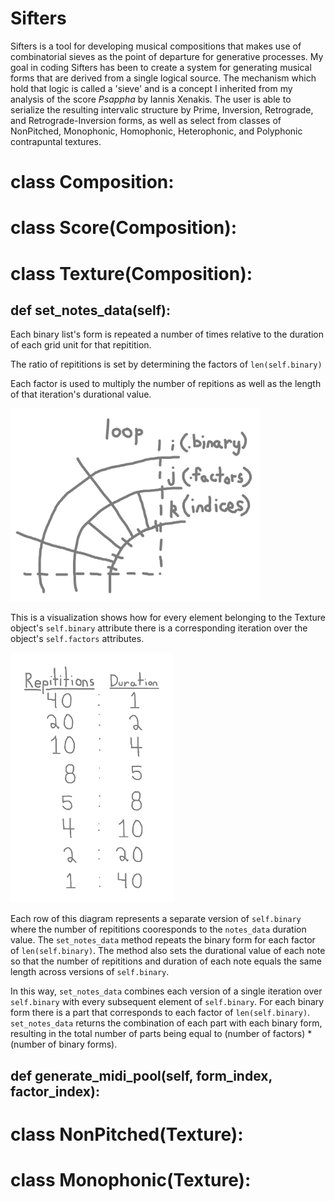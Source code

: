 # Sifters
Sifters is a tool for developing musical compositions that makes use of combinatorial sieves as the point of departure for generative processes. My goal in coding Sifters has been to create a system for generating musical forms that are derived from a single logical source. The mechanism which hold that logic is called a 'sieve' and is a concept I inherited from my analysis of the score <i>Psappha</i> by Iannis Xenakis. The user is able to serialize the resulting intervalic structure by Prime, Inversion, Retrograde, and Retrograde-Inversion forms, as well as select from classes of NonPitched, Monophonic, Homophonic, Heterophonic, and Polyphonic contrapuntal textures.
# class Composition:
# class Score(Composition):
# class Texture(Composition):
## def set_notes_data(self):
Each binary list's form is repeated a number of times relative
to the duration of each grid unit for that repitition.

The ratio of repititions is set by determining the factors of ```len(self.binary)```

Each factor is used to multiply the number of repitions as well as the length of that iteration's durational value.

<img src="./images/example1.png" alt="set_notes_data loop" width="400">

This is a visualization shows how for every element belonging to the Texture object's  ```self.binary``` attribute there is a corresponding iteration over the object's ```self.factors``` attributes.

<img src="./images/example2.png" alt="set_notes_data loop" height="400">

Each row of this diagram represents a separate version of ```self.binary``` where the number of repititions cooresponds to the ``notes_data`` duration value. The ```set_notes_data``` method repeats the binary form for each factor of ```len(self.binary)```. The method also sets the durational value of each note so that the number of repititions and duration of each note equals the same length across versions of ```self.binary```.

In this way, ```set_notes_data``` combines each version of a single iteration over ```self.binary``` with every subsequent element of ```self.binary```. For each binary form there is a part that corresponds to each factor of ```len(self.binary)```. ```set_notes_data``` returns the combination of each part with each binary form, resulting in the total number of parts being equal to (number of factors) * (number of binary forms).

## def generate_midi_pool(self, form_index, factor_index):
# class NonPitched(Texture):
# class Monophonic(Texture):